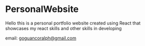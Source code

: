 # PersonalWebsite

Hello this is a personal portfolio website created using
React that showcases my react skills and other skills in
developing

email: goguancoralph@gmail.com
